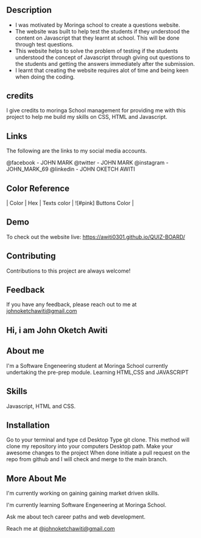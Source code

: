 # <QUIZ WEBSITE>

## Description

- I was motivated by Moringa school to create a questions website.
- The website was built to help test the students if they understood the content on Javascript that they learnt at school. This will be done through test questions.
- This website helps to solve the problem of testing if the students understood the concept of Javascript through giving out questions to the students and getting the answers immediately after the submission.
- I learnt that creating the website requires alot of time and being keen when doing the coding.



## credits


I give credits to moringa School management for providing me with this project to help me build my skills on CSS, HTML and Javascript.

## Links
The following are the links to my social media accounts.

@facebook - JOHN MARK
@twitter - JOHN MARK
@instagram - JOHN_MARK_69
@linkedin - JOHN OKETCH AWITI

## Color Reference


| Color | Hex | Texts color | ![#pink] Buttons Color | 

## Demo


To check out the website live: https://awiti0301.github.io/QUIZ-BOARD/

## Contributing


Contributions to this project are always welcome!

## Feedback


If you have any feedback, please reach out to me at johnoketchawiti@gmail.com

## Hi, i am John Oketch Awiti

## About me

I'm a Software Engeneering student at Moringa School currently undertaking the pre-prep module. Learning HTML,CSS and JAVASCRIPT

## Skills

Javascript, HTML and CSS.

## Installation

Go to your terminal and type cd Desktop Type git clone. This method will clone my repository into your computers Desktop path. Make your awesome changes to the project When done initiate a pull request on the repo from github and I will check and merge to the main branch.

## More About Me

I'm currently working on gaining gaining market driven skills.

I'm currently learning Software Engeneering at Moringa School.

Ask me about tech career paths and web development.

Reach me at @johnoketchawiti@gmail.com


